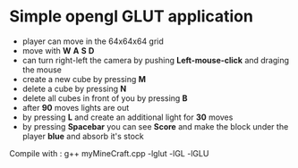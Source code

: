# Simple opengl GLUT application

- player can move in the 64x64x64 grid
- move with **W** **A** **S** **D**
- can turn right-left the camera by pushing **Left-mouse-click** and draging the mouse
- create a new cube by pressing **M**
- delete a cube by pressing **N**
- delete all cubes in front of you by pressing **B**
- after **90** moves lights are out
- by pressing **L** and create an additional light for **30** moves
- by pressing **Spacebar** you can see **Score** and make the block under the player **blue** and absorb it's stock

Compile with : g++ myMineCraft.cpp -lglut -lGL -lGLU
